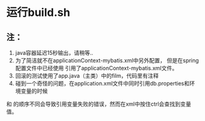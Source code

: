 # 运行build.sh

## 注：
1. java容器延迟15秒输出，请稍等..
2. 为了简洁就不在applicationContext-mybatis.xml中另外配置，
但是在spring配置文件中已经使用
<property name="configLocation" value="classpath:applicationContext-mybatis.xml"></property>
引用了applicationContext-mybatis.xml文件。
3. 回滚的测试使用了app.java（主类）中的film，代码里有注释
4. 碰到一个奇怪的问题，在application.xml文件中同时引用db.properties和环境变量的时候
<bean class="org.springframework.beans.factory.config.PropertyPlaceholderConfigurer" />
和
<context:property-placeholder location="classpath:db.properties" file-encoding="UTF-8"/>
的顺序不同会导致引用变量失败的错误，然而在xml中按住ctrl会查找到变量值。

